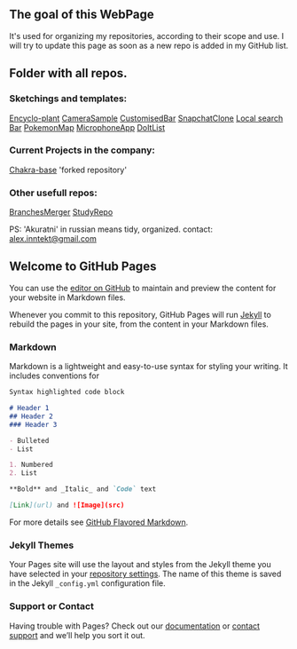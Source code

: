 
## The goal of this WebPage
It's used for organizing my repositories, according to their scope and use.
I will try to update this page as soon as a new repo is added in my GitHub list.


## Folder with all repos.

### Sketchings and templates:
[Encyclo-plant](https://github.com/AlexInntekt/Encyclo-plant)
[CameraSample](https://github.com/AlexInntekt/CameraSample)
[CustomisedBar](https://github.com/AlexInntekt/CustomisedBar)
[SnapchatClone](https://github.com/AlexInntekt/SnapchatClone)
[Local search Bar](https://github.com/AlexInntekt/QCDBS)
[PokemonMap](https://github.com/AlexInntekt/PokemonMap)
[MicrophoneApp](https://github.com/AlexInntekt/MicrophoneApp)
[DoItList](https://github.com/AlexInntekt/DoItList)

### Current Projects in the company:
[Chakra-base](https://github.com/AlexInntekt/chakra-base)  'forked repository'

### Other usefull repos:
[BranchesMerger](https://github.com/AlexInntekt/BranchesMerger)
[StudyRepo](https://github.com/AlexInntekt/StudyRepo)


PS: 'Akuratni' in russian means tidy, organized.
contact: alex.inntekt@gmail.com

## Welcome to GitHub Pages

You can use the [editor on GitHub](https://github.com/AlexInntekt/akuratni/edit/master/index.md) to maintain and preview the content for your website in Markdown files.

Whenever you commit to this repository, GitHub Pages will run [Jekyll](https://jekyllrb.com/) to rebuild the pages in your site, from the content in your Markdown files.

### Markdown

Markdown is a lightweight and easy-to-use syntax for styling your writing. It includes conventions for

```markdown
Syntax highlighted code block

# Header 1
## Header 2
### Header 3

- Bulleted
- List

1. Numbered
2. List

**Bold** and _Italic_ and `Code` text

[Link](url) and ![Image](src)
```

For more details see [GitHub Flavored Markdown](https://guides.github.com/features/mastering-markdown/).

### Jekyll Themes

Your Pages site will use the layout and styles from the Jekyll theme you have selected in your [repository settings](https://github.com/AlexInntekt/akuratni/settings). The name of this theme is saved in the Jekyll `_config.yml` configuration file.

### Support or Contact

Having trouble with Pages? Check out our [documentation](https://help.github.com/categories/github-pages-basics/) or [contact support](https://github.com/contact) and we’ll help you sort it out.
